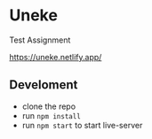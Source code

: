 # Uneke

Test Assignment

https://uneke.netlify.app/

## Develoment

- clone the repo
- run `npm install`
- run `npm start` to start live-server
